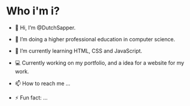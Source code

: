 # Who i'm i?
- 👋 Hi, I’m @DutchSapper.
- 👀 I’m doing a higher professional education in computer science.
  
- 🌱 I’m currently learning HTML, CSS and JavaScript.
- 💻 Currently working on my portfolio, and a idea for a website for my work.
- 📫 How to reach me ...
- ⚡ Fun fact: ...

<!---
DutchSapper/DutchSapper is a ✨ special ✨ repository because its `README.md` (this file) appears on your GitHub profile.
You can click the Preview link to take a look at your changes.
--->
